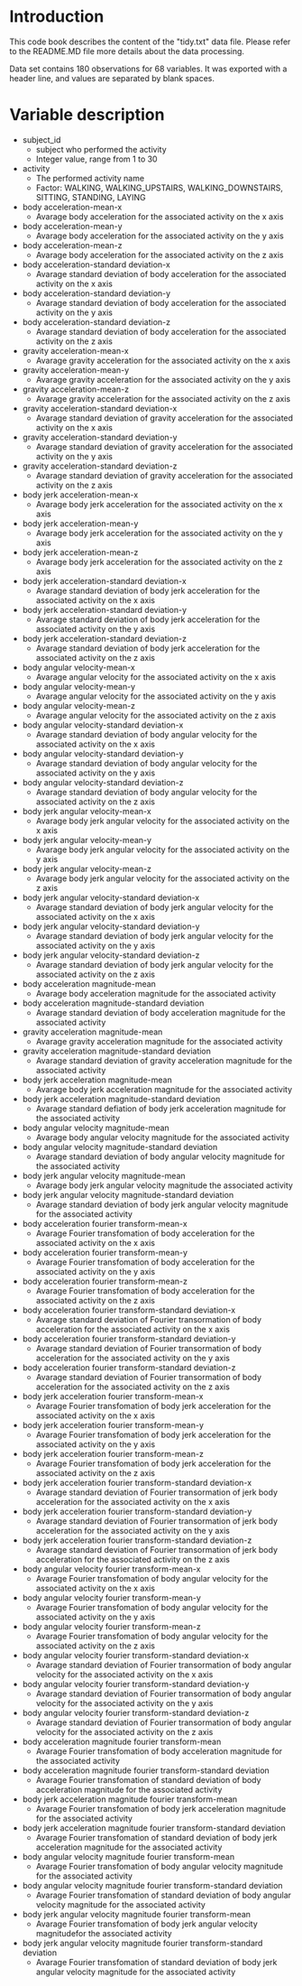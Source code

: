 # Introduction

This code book describes the content of the "tidy.txt" data file.
Please refer to the README.MD file more details about the data processing.

Data set contains 180 observations for 68 variables. It was exported with a header line, and values are separated by blank spaces.


# Variable description

* subject_id
	* subject who performed the activity
	* Integer value, range from 1 to 30
* activity
	* The performed activity name
	* Factor: WALKING, WALKING_UPSTAIRS, WALKING_DOWNSTAIRS, SITTING, STANDING, LAYING
* body acceleration-mean-x
	* Avarage body acceleration for the associated activity on the x axis
* body acceleration-mean-y
	* Avarage body acceleration for the associated activity on the y axis
* body acceleration-mean-z
	* Avarage body acceleration for the associated activity on the z axis
* body acceleration-standard deviation-x
	* Avarage standard deviation of body acceleration for the associated activity on the x axis
* body acceleration-standard deviation-y
	* Avarage standard deviation of body acceleration for the associated activity on the y axis
* body acceleration-standard deviation-z
	* Avarage standard deviation of body acceleration for the associated activity on the z axis
* gravity acceleration-mean-x
	* Avarage gravity acceleration for the associated activity on the x axis
* gravity acceleration-mean-y
	* Avarage gravity acceleration for the associated activity on the y axis
* gravity acceleration-mean-z
	* Avarage gravity acceleration for the associated activity on the z axis
* gravity acceleration-standard deviation-x
	* Avarage standard deviation of gravity acceleration for the associated activity on the x axis
* gravity acceleration-standard deviation-y
	* Avarage standard deviation of gravity acceleration for the associated activity on the y axis
* gravity acceleration-standard deviation-z
	* Avarage standard deviation of gravity acceleration for the associated activity on the z axis
* body jerk acceleration-mean-x
	* Avarage body jerk acceleration for the associated activity on the x axis
* body jerk acceleration-mean-y
	* Avarage body jerk acceleration for the associated activity on the y axis
* body jerk acceleration-mean-z
	* Avarage body jerk acceleration for the associated activity on the z axis
* body jerk acceleration-standard deviation-x
	* Avarage standard deviation of body jerk acceleration for the associated activity on the x axis
* body jerk acceleration-standard deviation-y
	* Avarage standard deviation of body jerk acceleration for the associated activity on the y axis
* body jerk acceleration-standard deviation-z
	* Avarage standard deviation of body jerk acceleration for the associated activity on the z axis
* body angular velocity-mean-x
	* Avarage angular velocity for the associated activity on the x axis
* body angular velocity-mean-y
	* Avarage angular velocity for the associated activity on the y axis
* body angular velocity-mean-z
	* Avarage angular velocity for the associated activity on the z axis
* body angular velocity-standard deviation-x
	* Avarage standard deviation of body angular velocity for the associated activity on the x axis
* body angular velocity-standard deviation-y
	* Avarage standard deviation of body angular velocity for the associated activity on the y axis
* body angular velocity-standard deviation-z
	* Avarage standard deviation of body angular velocity for the associated activity on the z axis
* body jerk angular velocity-mean-x
	* Avarage body jerk angular velocity for the associated activity on the x axis
* body jerk angular velocity-mean-y
	* Avarage body jerk angular velocity for the associated activity on the y axis
* body jerk angular velocity-mean-z
	* Avarage body jerk angular velocity for the associated activity on the z axis
* body jerk angular velocity-standard deviation-x
	* Avarage standard deviation of body jerk angular velocity for the associated activity on the x axis
* body jerk angular velocity-standard deviation-y
	* Avarage standard deviation of body jerk angular velocity for the associated activity on the y axis
* body jerk angular velocity-standard deviation-z
	* Avarage standard deviation of body jerk angular velocity for the associated activity on the z axis
* body acceleration magnitude-mean
	* Avarage body acceleration magnitude for the associated activity
* body acceleration magnitude-standard deviation
	* Avarage standard deviation of body acceleration magnitude for the associated activity
* gravity acceleration magnitude-mean
	* Avarage gravity acceleration magnitude for the associated activity
* gravity acceleration magnitude-standard deviation
	* Avarage standard deviation of gravity acceleration magnitude for the associated activity
* body jerk acceleration magnitude-mean
	* Avarage body jerk acceleration magnitude for the associated activity
* body jerk acceleration magnitude-standard deviation
	* Avarage standard defiation of body jerk acceleration magnitude for the associated activity
* body angular velocity magnitude-mean
	* Avarage body angular velocity magnitude for the associated activity
* body angular velocity magnitude-standard deviation
	* Avarage standard deviation of body angular velocity magnitude for the associated activity
* body jerk angular velocity magnitude-mean
	* Avarage body jerk angular velocity magnitude the associated activity
* body jerk angular velocity magnitude-standard deviation
	* Avarage standard deviation of body jerk angular velocity magnitude for the associated activity
* body acceleration fourier transform-mean-x
	* Avarage Fourier transfomation of body acceleration for the associated activity on the x axis
* body acceleration fourier transform-mean-y
	* Avarage Fourier transfomation of body acceleration for the associated activity on the y axis
* body acceleration fourier transform-mean-z
	* Avarage Fourier transfomation of body acceleration for the associated activity on the z axis
* body acceleration fourier transform-standard deviation-x
	* Avarage standard deviation of Fourier transormation of body acceleration for the associated activity on the x axis
* body acceleration fourier transform-standard deviation-y
	* Avarage standard deviation of Fourier transormation of body acceleration for the associated activity on the y axis
* body acceleration fourier transform-standard deviation-z
	* Avarage standard deviation of Fourier transormation of body acceleration for the associated activity on the z axis
* body jerk acceleration fourier transform-mean-x
	* Avarage Fourier transfomation of body jerk acceleration for the associated activity on the x axis
* body jerk acceleration fourier transform-mean-y
	* Avarage Fourier transfomation of body jerk acceleration for the associated activity on the y axis
* body jerk acceleration fourier transform-mean-z
	* Avarage Fourier transfomation of body jerk acceleration for the associated activity on the z axis
* body jerk acceleration fourier transform-standard deviation-x
	* Avarage standard deviation of Fourier transormation of jerk body acceleration for the associated activity on the x axis
* body jerk acceleration fourier transform-standard deviation-y
	* Avarage standard deviation of Fourier transormation of jerk body acceleration for the associated activity on the y axis
* body jerk acceleration fourier transform-standard deviation-z
	* Avarage standard deviation of Fourier transormation of jerk body acceleration for the associated activity on the z axis
* body angular velocity fourier transform-mean-x
	* Avarage Fourier transfomation of body angular velocity for the associated activity on the x axis
* body angular velocity fourier transform-mean-y
	* Avarage Fourier transfomation of body angular velocity for the associated activity on the y axis
* body angular velocity fourier transform-mean-z
	* Avarage Fourier transfomation of body angular velocity for the associated activity on the z axis
* body angular velocity fourier transform-standard deviation-x
	* Avarage standard deviation of Fourier transormation of body angular velocity for the associated activity on the x axis
* body angular velocity fourier transform-standard deviation-y
	* Avarage standard deviation of Fourier transormation of body angular velocity for the associated activity on the y axis
* body angular velocity fourier transform-standard deviation-z
	* Avarage standard deviation of Fourier transormation of body angular velocity for the associated activity on the z axis
* body acceleration magnitude fourier transform-mean
	* Avarage Fourier transfomation of body acceleration magnitude for the associated activity
* body acceleration magnitude fourier transform-standard deviation
	* Avarage Fourier transfomation of standard deviation of body acceleration magnitude for the associated activity
* body jerk acceleration magnitude  fourier transform-mean
	* Avarage Fourier transfomation of body jerk acceleration magnitude for the associated activity
* body jerk acceleration magnitude  fourier transform-standard deviation
	* Avarage Fourier transfomation of standard deviation of body jerk acceleration magnitude for the associated activity
* body angular velocity magnitude fourier transform-mean
	* Avarage Fourier transfomation of body angular velocity magnitude for the associated activity
* body angular velocity magnitude fourier transform-standard deviation
	* Avarage Fourier transfomation of standard deviation of body angular velocity magnitude for the associated activity
* body jerk angular velocity magnitude fourier transform-mean
	* Avarage Fourier transfomation of body jerk angular velocity magnitudefor the associated activity
* body jerk angular velocity magnitude fourier transform-standard deviation
	* Avarage Fourier transfomation of standard deviation of body jerk angular velocity magnitude for the associated activity